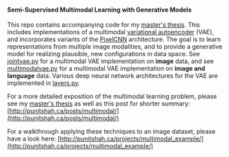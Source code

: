 #### Semi-Supervised Multimodal Learning with Generative Models

This repo contains accompanying code for my [master's thesis](http://punitshah.ca/docs/thesis.pdf). This includes implementations of a multimodal [variational autoencoder](https://arxiv.org/abs/1312.6114) (VAE), and incorporates variants of the [PixelCNN](https://arxiv.org/abs/1601.06759) architecture. The goal is to learn representations from multiple image modalities, and to provide a generative model for realizing plausible, new configurations in data space. See [jointvae.py](./code/models/jointvae.py) for a multimodal VAE implementation on **image** data, and see [multimodalvae.py](./code/models/multimodalvae.py) for a multimodal VAE implementation on **image and language** data. Various deep neural network architectures for the VAE are implemented in [layers.py](./code/models/layers.py). 

For a more detailed exposition of the multimodal learning problem, please see my [master's thesis](http://punitshah.ca/docs/thesis.pdf) as well as this post for shorter summary: [http://punitshah.ca/posts/multimodal/](http://punitshah.ca/posts/multimodal/)

For a walkthrough applying these techniques to an image dataset, please have a look here: [http://punitshah.ca/projects/multimodal_example/](http://punitshah.ca/projects/multimodal_example/) 
